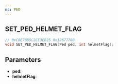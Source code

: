 ```yaml
---
ns: PED
---
```

## SET_PED_HELMET_FLAG

```c
// 0xC0E78D5C2CE3EB25 0x12677780
void SET_PED_HELMET_FLAG(Ped ped, int helmetFlag);
```


## Parameters
* **ped**: 
* **helmetFlag**: 


